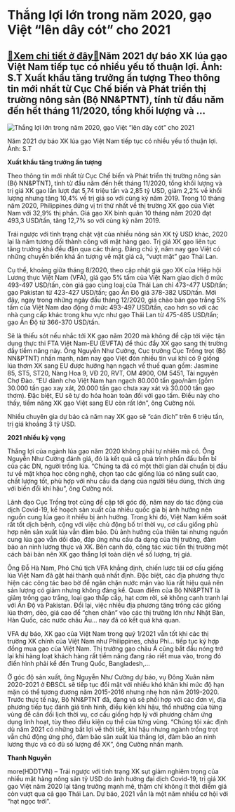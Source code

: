 Thắng lợi lớn trong năm 2020, gạo Việt “lên dây cót” cho 2021
=============================================================

[:gift:Xem chi tiết ở đây:gift:](https://hddtvn.com/thang-loi-lon-trong-nam-2020-gao-viet-len-day-cot-cho-2021/)Năm 2021 dự báo XK lúa gạo Việt Nam tiếp tục có nhiều yếu tố thuận lợi. Ảnh: S.T Xuất khẩu tăng trưởng ấn tượng Theo thông tin mới nhất từ Cục Chế biến và Phát triển thị trường nông sản (Bộ NN&PTNT), tính từ đầu năm đến hết tháng 11/2020, tổng khối lượng và …
-------------------------------------------------------------------------------------------------------------------------------------------------------------------------------------------------------------------------------------------------------------------





![Thắng lợi lớn trong năm 2020, gạo Việt “lên dây cót” cho 2021](https://hddtvn.com/wp-content/uploads/2021/01/2029_8-_4803_xuYt_khYu_gYo.jpg "Thắng lợi lớn trong năm 2020, gạo Việt “lên dây cót” cho 2021")


Năm 2021 dự báo XK lúa gạo Việt Nam tiếp tục có nhiều yếu tố thuận lợi. Ảnh: S.T



**Xuất khẩu tăng trưởng ấn tượng**


Theo thông tin mới nhất từ Cục Chế biến và Phát triển thị trường nông sản (Bộ NN&PTNT), tính từ đầu năm đến hết tháng 11/2020, tổng khối lượng và trị giá XK gạo lần lượt đạt 5,74 triệu tấn và 2,85 tỷ USD, giảm 2,2% về khối lượng nhưng tăng 10,4% về trị giá so với cùng kỳ năm 2019. Trong 10 tháng năm 2020, Philippines đứng vị trí thứ nhất về thị trường XK gạo của Việt Nam với 32,9% thị phần. Giá gạo XK bình quân 10 tháng năm 2020 đạt 493,3 USD/tấn, tăng 12,7% so với cùng kỳ năm 2019.


Trái ngược với tình trạng chật vật của nhiều nông sản XK tỷ USD khác, 2020 lại là năm tương đối thành công với mặt hàng gạo. Trị giá XK gạo liên tục tăng trưởng khá đều đặn qua các tháng. Đáng chú ý, năm nay gạo Việt có những chuyển biến khá ấn tượng về mặt giá cả, “vượt mặt” gạo Thái Lan.


Cụ thể, khoảng giữa tháng 8/2020, theo cập nhật giá gạo XK của Hiệp hội Lương thực Việt Nam (VFA), giá gạo 5% tấm của Việt Nam giao dịch ở mức 493-497 USD/tấn, còn giá gạo cùng loại của Thái Lan chỉ 473-477 USD/tấn; gạo Pakistan từ 423-427 USD/tấn; gạo Ấn Độ giá 378-382 USD/tấn. Mới đây, ngay trong những ngày đầu tháng 12/2020, giá chào bán gạo trắng 5% tấm của Việt Nam dao động ở mức 493-497 USD/tấn, cao hơn so với các nhà cung cấp khác trong khu vực như gạo Thái Lan từ 475-485 USD/tấn; gạo Ấn Độ từ 366-370 USD/tấn.


Sẽ là thiếu sót nếu nhắc tới XK gạo năm 2020 mà không đề cập tới việc tận dụng thực thi FTA Việt Nam-EU (EVFTA) để thúc đẩy XK gạo sang thị trường đầy tiềm năng này. Ông Nguyễn Như Cường, Cục trưởng Cục Trồng trọt (Bộ NN&PTNT) nhấn mạnh, năm nay gạo Việt đón nhiều tin vui khi có 9 giống lúa thơm XK sang EU được hưởng hạn ngạch về thuế quan gồm: Jasmine 85, ST5, ST20, Nàng Hoa 9, VĐ 20, RVT, OM 4900, OM 5451, Tài nguyên Chợ Đào. “EU dành cho Việt Nam hạn ngạch 80.000 tấn gạo/năm (gồm 30.000 tấn gạo xay xát, 20.000 tấn gạo chưa xay xát và 30.000 tấn gạo thơm). Đặc biệt, EU sẽ tự do hóa hoàn toàn đối với gạo tấm. Điều này cho thấy, tiềm năng XK gạo Việt sang EU còn rất lớn”, ông Cường nói.


Nhiều chuyên gia dự báo cả năm nay XK gạo sẽ “cán đích” trên 6 triệu tấn, trị giá khoảng 3 tỷ USD.


**2021 nhiều kỳ vọng**


Thắng lợi của ngành lúa gạo năm 2020 không phải tự nhiên mà có. Ông Nguyễn Như Cường đánh giá, đó là kết quả cả quá trình phấn đấu bền bỉ của các DN, người trồng lúa. “Chúng ta đã có một thời gian dài chuẩn bị đầu tư về mặt khoa học công nghệ, chọn tạo các giống lúa có năng suất cao, chất lượng tốt, phù hợp với nhu cầu đa dạng của người tiêu dùng, thích ứng với biến đổi khí hậu”, ông Cường nói.


Lãnh đạo Cục Trồng trọt cũng đề cập tới góc độ, năm nay do tác động của dịch Covid-19, kế hoạch sản xuất của nhiều quốc gia bị ảnh hưởng nên nguồn cung lúa gạo ít nhiều bị ảnh hưởng. Trong khi đó, Việt Nam kiểm soát rất tốt dịch bệnh, cộng với việc chủ động bố trí thời vụ, cơ cấu giống phù hợp nên sản xuất lúa vẫn đảm bảo. Dù ảnh hưởng của thiên tai nhưng nguồn cung lúa gạo vẫn dồi dào, đáp ứng nhu cầu đa dạng của thị trường, đảm bảo an ninh lương thực và XK. Bên cạnh đó, công tác xúc tiến thị trường một cách bài bản nên XK gạo thắng lợi toàn diện về số lượng, trị giá.


Ông Đỗ Hà Nam, Phó Chủ tịch VFA khẳng định, chiến lược tái cơ cấu giống lúa Việt Nam đã gặt hái thành quả nhất định. Đặc biệt, các địa phương thực hiện các công tác bao bờ để ngăn chặn nước mặn vào lúa rất hiệu quả nên sản lượng có giảm nhưng không đáng kể. Quan điểm của Bộ NN&PTNT là giảm trồng gạo trắng, loại gạo thấp cấp, hạt cơm rời, sẽ không cạnh tranh lại với Ấn Độ và Pakistan. Đổi lại, việc nhiều địa phương tăng trồng các giống lúa thơm, dẻo, giá cao để “chen chân” vào các thị trường lớn như Nhật Bản, Hàn Quốc, các nước châu Âu… nay đã có kết quả khả quan.


VFA dự báo, XK gạo của Việt Nam trong quý 1/2021 vẫn tốt khi các thị trường XK chính của Việt Nam như Philippines, châu Phi… tiếp tục ký hợp đồng mua gạo của Việt Nam. Thị trường gạo châu Á cũng bắt đầu nóng trở lại khi hàng loạt khách hàng rất tiềm năng đang ráo riết mua vào, trong đó điển hình phải kể đến Trung Quốc, Bangladesh,…


Ở góc độ sản xuất, ông Nguyễn Như Cường dự báo, vụ Đông Xuân năm 2020-2021 ở ĐBSCL sẽ tiếp tục đối mặt với nhiều khó khăn khi mức độ hạn mặn có thể tương đương năm 2015-2016 nhưng nhẹ hơn năm 2019-2020. Trước thực tế này, Bộ NN&PTNT đã, đang và sẽ phối hợp với các đơn vị, địa phương tiếp tục đánh giá tình hình, điều kiện khí hậu, thổ nhưỡng của từng vùng để cân đối lịch thời vụ, cơ cấu giống hợp lý với phương châm ứng dụng linh hoạt, tùy theo điều kiện cụ thể của từng vùng. “Chúng tôi xác định dù năm 2021 có những bất lợi về thời tiết, khí hậu nhưng ngành trồng trọt vẫn chủ động ứng phó, đảm bảo sản xuất lúa thắng lợi, đảm bảo an ninh lương thực và có đủ số lượng để XK”, ông Cường nhấn mạnh.




**Thanh Nguyễn**



more(HDDTVN) – Trái ngược với tình trạng XK sụt giảm nghiêm trọng của nhiều mặt hàng nông sản tỷ USD do ảnh hưởng đại dịch Covid-19, trị giá XK gạo Việt năm 2020 lại tăng trưởng mạnh mẽ, thậm chí không ít thời điểm giá còn vượt qua cả gạo Thái Lan. Dự báo, 2021 vẫn là một năm nhiều cơ hội với “hạt ngọc trời”.

